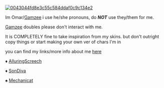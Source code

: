 <a href='https://postimg.cc/64C4XTvB' target='_blank'><img src='https://i.postimg.cc/64C4XTvB/0043044fd8e3c55c584ddaf0c9c134e2.gif' border='0' alt='0043044fd8e3c55c584ddaf0c9c134e2'/></a>

Im Omar/[Gamzee](https://mspaintadventures.fandom.com/wiki/Gamzee_Makara) i use he/she pronouns, do ___NOT___ use they/them for me.

[Gamzee](https://mspaintadventures.fandom.com/wiki/Gamzee_Makara) doubles please don't interact with me. 

It is COMPLETELY fine to take inspiration from my skins. but don't outright copy things or start making your own ver of chars I'm in

you can find my links/more info about me [here](https://pronouns.cc/@stazzes)

♦️ [AlluringScreech](https://github.com/AlluringScreech)

♦️ [SonDiva](https://github.com/sondiva)

♠️ [Mechanicat](https://github.com/M3chanicat)
